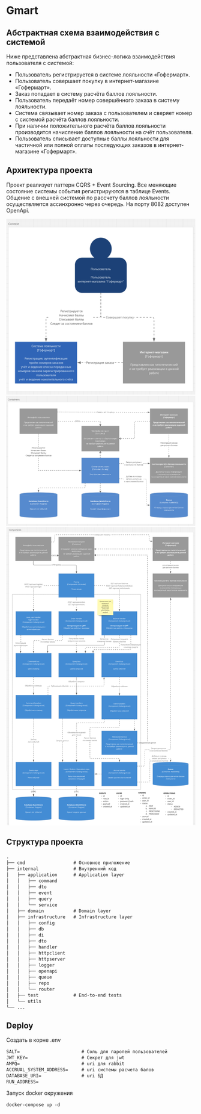 # Gmart

## Абстрактная схема взаимодействия с системой

Ниже представлена абстрактная бизнес-логика взаимодействия пользователя с системой:
* Пользователь регистрируется в системе лояльности «Гофермарт».
* Пользователь совершает покупку в интернет-магазине «Гофермарт».
* Заказ попадает в систему расчёта баллов лояльности.
* Пользователь передаёт номер совершённого заказа в систему лояльности.
* Система связывает номер заказа с пользователем и сверяет номер с системой расчёта баллов лояльности.
* При наличии положительного расчёта баллов лояльности производится начисление баллов лояльности на счёт пользователя.
* Пользователь списывает доступные баллы лояльности для частичной или полной оплаты последующих заказов в интернет-магазине «Гофермарт».

## Архитектура проекта

Проект реализует паттерн CQRS + Event Sourcing. Все меняющие состояние системы события регистрируются в таблице Events.
Общение с внешней системой по рассчету баллов лояльности осуществляется ассинхронно через очередь.
На порту 8082 доступен OpenApi.

![C1!](./docs/c1.png "C1")
![C2!](./docs/c2.png "C2")
![C3!](./docs/c3.png "C3")

## Структура проекта

    .
    ├── cmd                  # Основное приложение
    ├── internal             # Внутренний код
    │   ├── application      # Application layer
    │   │   ├── command        
    │   │   ├── dto         
    │   │   ├── event         
    │   │   ├── query         
    │   │   └── service
    │   ├── domain           # Domain layer
    │   ├── infrastructure   # Infrastructure layer
    │   │   ├── config        
    │   │   ├── db         
    │   │   ├── di         
    │   │   ├── dto   
    │   │   ├── handler   
    │   │   ├── httpclient   
    │   │   ├── httpserver
    │   │   ├── logger   
    │   │   ├── openapi   
    │   │   ├── queue   
    │   │   ├── repo   
    │   │   └── router
    │   ├── test             # End-to-end tests
    │   └── utils         
    └── ...

## Deploy

Создать в корне .env

```
SALT=                       # Соль для паролей пользователей
JWT_KEY=                    # Секрет для jwt
AMPQ=                       # uri для rabbit
ACCRUAL_SYSTEM_ADDRESS=     # uri системы расчета балов
DATABASE_URI=               # uri БД
RUN_ADDRESS=                
```

Запуск docker окружения

```shell
docker-compose up -d
```
